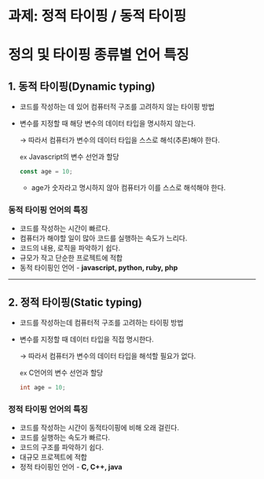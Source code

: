 # 과제: 정적 타이핑 / 동적 타이핑

# 정의 및 타이핑 종류별 언어 특징

## 1. 동적 타이핑(Dynamic typing)

- 코드를 작성하는 데 있어 컴퓨터적 구조를 고려하지 않는 타이핑 방법
- 변수를 지정할 때 해당 변수의 데이터 타입을 명시하지 않는다.
    
    → 따라서 컴퓨터가 변수의 데이터 타입을 스스로 해석(추론)해야 한다.
    
    `ex` Javascript의 변수 선언과 할당
    
    ```jsx
    const age = 10;
    ```
    
    - age가 숫자라고 명시하지 않아 컴퓨터가 이를 스스로 해석해야 한다.

### 동적 타이핑 언어의 특징

- 코드를 작성하는 시간이 빠르다.
- 컴퓨터가 해야할 일이 많아 코드를 실행하는 속도가 느리다.
- 코드의 내용, 로직을 파악하기 쉽다.
- 규모가 작고 단순한 프로젝트에 적합
- 동적 타이핑인 언어 - **javascript, python, ruby, php**

---

## 2. 정적 타이핑(Static typing)

- 코드를 작성하는데 컴퓨터적 구조를 고려하는 타이핑 방법
- 변수를 지정할 때 데이터 타입을 직접 명시한다.
    
    → 따라서 컴퓨터가 변수의 데이터 타입을 해석할 필요가 없다.
    
    `ex` C언어의 변수 선언과 할당
    
    ```c
    int age = 10;
    ```
    

### 정적 타이핑 언어의 특징

- 코드를 작성하는 시간이 동적타이핑에 비해 오래 걸린다.
- 코드를 실행하는 속도가 빠르다.
- 코드의 구조를 파악하기 쉽다.
- 대규모 프로젝트에 적합
- 정적 타이핑인 언어 - **C, C++, java**